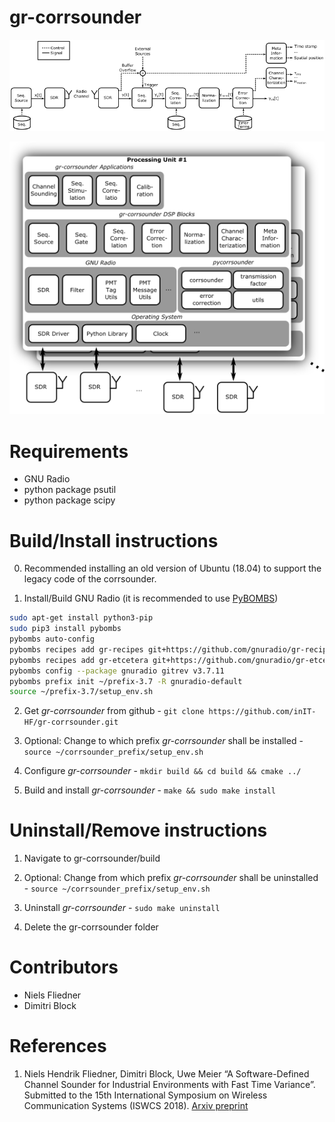 
# gr-corrsounder

![gr-corrsounder signal flow](gr-corrsounder-signalflow.png)

![gr-corrsounder architecture](gr-corrsounder-architecture.png)

# Requirements

 * GNU Radio
 * python package psutil
 * python package scipy

# Build/Install instructions

0. Recommended installing an old version of Ubuntu (18.04) to support the legacy code of the corrsounder.

1. Install/Build GNU Radio (it is recommended to use [PyBOMBS](https://github.com/gnuradio/pybombs))

```sh
sudo apt-get install python3-pip
sudo pip3 install pybombs
pybombs auto-config
pybombs recipes add gr-recipes git+https://github.com/gnuradio/gr-recipes.git
pybombs recipes add gr-etcetera git+https://github.com/gnuradio/gr-etcetera.git
pybombs config --package gnuradio gitrev v3.7.11
pybombs prefix init ~/prefix-3.7 -R gnuradio-default
source ~/prefix-3.7/setup_env.sh
```

2. Get *gr-corrsounder* from github - `git clone https://github.com/inIT-HF/gr-corrsounder.git`

3. Optional: Change to which prefix *gr-corrsounder* shall be installed - `source ~/corrsounder_prefix/setup_env.sh`

4. Configure *gr-corrsounder* - `mkdir build && cd build && cmake ../`

5. Build and install *gr-corrsounder* - `make && sudo make install` 

# Uninstall/Remove instructions

1. Navigate to gr-corrsounder/build

2. Optional: Change from which prefix *gr-corrsounder* shall be uninstalled - `source ~/corrsounder_prefix/setup_env.sh`

3. Uninstall *gr-corrsounder* - `sudo make uninstall`

4. Delete the gr-corrsounder folder

# Contributors

 * Niels Fliedner
 * Dimitri Block

# References
1. Niels Hendrik Fliedner, Dimitri Block, Uwe Meier “A Software-Defined Channel Sounder for Industrial Environments with Fast Time Variance”. Submitted to the 15th International Symposium on Wireless Communication Systems (ISWCS 2018). [Arxiv preprint](https://arxiv.org/abs/1805.01236)
